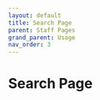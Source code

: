 ```yaml
---
layout: default
title: Search Page
parent: Staff Pages
grand_parent: Usage
nav_order: 3
---
```


# Search Page 